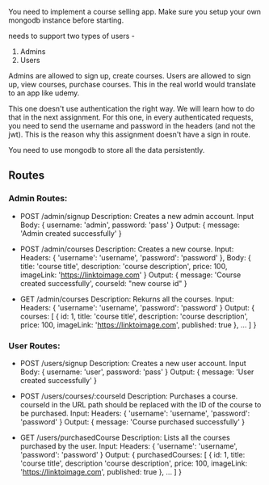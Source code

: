 You need to implement a course selling app. Make sure you setup your own mongodb
instance before starting.

needs to support two types of users -
1. Admins
2. Users

Admins are allowed to sign up, create courses.
Users are allowed to sign up, view courses, purchase courses.
This in the real world would translate to an app like udemy.

This one doesn't use authentication the right way. We will learn how to do that in the next assignment.
For this one, in every authenticated requests, you need to send the username and password in the headers (and not the jwt).
This is the reason why this assignment doesn't have a sign in route.

You need to use mongodb to store all the data persistently.

## Routes
### Admin Routes:
- POST /admin/signup
Description: Creates a new admin account.
Input Body: { username: 'admin', password: 'pass' }
Output: { message: 'Admin created successfully' }

- POST /admin/courses
Description: Creates a new course.
Input: Headers: { 'username': 'username', 'password': 'password' }, Body: {
title: 'course title', description: 'course description', price: 100,
imageLink: 'https://linktoimage.com' }
Output: { message: 'Course created successfully', courseId: "new course id" }

- GET /admin/courses
Description: Rekurns all the courses.
Input: Headers: { 'username': 'username', 'password': 'password' }
Output: { courses: [ { id: 1, title: 'course title', description: 'course description', price: 100, imageLink: 'https://linktoimage.com', published: true }, ... ] }

### User Routes:
- POST /users/signup
Description: Creates a new user account.
Input Body: { username: 'user', password: 'pass' }
Output: { message: 'User created successfully' }

- POST /users/courses/:courseId
Description: Purchases a course. courseId in the URL path should be replaced with the ID of the course to be purchased.
Input: Headers: { 'username': 'username', 'password': 'password' }
Output: { message: 'Course purchased successfully' }

- GET /users/purchasedCourse
Description: Lists all the courses purchased by the user.
Input: Headers: { 'username': 'username', 'password': 'password' }
Output: { purchasedCourses: [ { id: 1, title: 'course title', description
'course description', price: 100, imageLink: 'https://linktoimage.com',
published: true }, ... ] }



